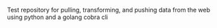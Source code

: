 Test repository for pulling, transforming, and pushing data from the web using python and a golang cobra cli
